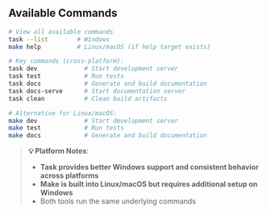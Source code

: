 <!-- --8<-- [start: common-commands] -->
## Available Commands

```bash
# View all available commands
task --list        # Windows
make help          # Linux/macOS (if help target exists)

# Key commands (cross-platform):
task dev             # Start development server
task test            # Run tests
task docs            # Generate and build documentation
task docs-serve      # Start documentation server
task clean           # Clean build artifacts

# Alternative for Linux/macOS:
make dev             # Start development server
make test            # Run tests
make docs            # Generate and build documentation
```

> **💡 Platform Notes**:
> - **Task provides better Windows support and consistent behavior across platforms**
> - **Make is built into Linux/macOS but requires additional setup on Windows**
> - Both tools run the same underlying commands
<!-- --8<-- [end: common-commands] -->
